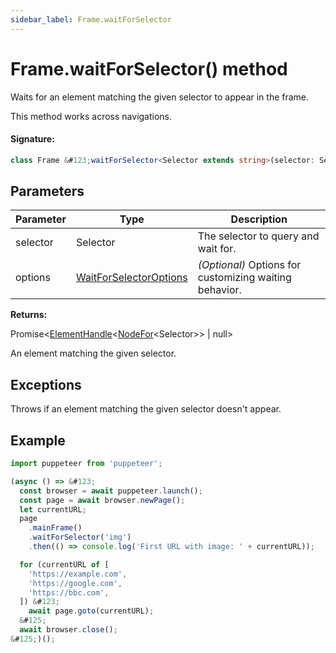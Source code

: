 ```yaml
---
sidebar_label: Frame.waitForSelector
---
```


# Frame.waitForSelector() method

Waits for an element matching the given selector to appear in the frame.

This method works across navigations.

#### Signature:

```typescript
class Frame &#123;waitForSelector<Selector extends string>(selector: Selector, options?: WaitForSelectorOptions): Promise<ElementHandle<NodeFor<Selector>> | null>;&#125;
```

## Parameters

| Parameter | Type                                                            | Description                                            |
| --------- | --------------------------------------------------------------- | ------------------------------------------------------ |
| selector  | Selector                                                        | The selector to query and wait for.                    |
| options   | [WaitForSelectorOptions](./puppeteer.waitforselectoroptions.md) | _(Optional)_ Options for customizing waiting behavior. |

**Returns:**

Promise&lt;[ElementHandle](./puppeteer.elementhandle.md)&lt;[NodeFor](./puppeteer.nodefor.md)&lt;Selector&gt;&gt; \| null&gt;

An element matching the given selector.

## Exceptions

Throws if an element matching the given selector doesn't appear.

## Example

```ts
import puppeteer from 'puppeteer';

(async () => &#123;
  const browser = await puppeteer.launch();
  const page = await browser.newPage();
  let currentURL;
  page
    .mainFrame()
    .waitForSelector('img')
    .then(() => console.log('First URL with image: ' + currentURL));

  for (currentURL of [
    'https://example.com',
    'https://google.com',
    'https://bbc.com',
  ]) &#123;
    await page.goto(currentURL);
  &#125;
  await browser.close();
&#125;)();
```
